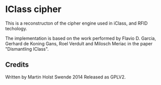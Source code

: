 # IClass cipher

This is a reconstructon of the cipher engine used in iClass, and RFID techology.
 
The implementation is based on the work performed by Flavio D. Garcia, Gerhard de Koning Gans, Roel Verdult and  Milosch Meriac in the paper "Dismantling IClass".

## Credits

Written by Martin Holst Swende 2014
Released as GPLV2. 
